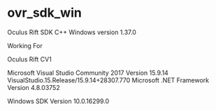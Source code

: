 # ovr_sdk_win
Oculus Rift SDK C++ Windows version 1.37.0

Working For

Oculus Rift CV1

Microsoft Visual Studio Community 2017 
Version 15.9.14
VisualStudio.15.Release/15.9.14+28307.770
Microsoft .NET Framework
Version 4.8.03752

Windows SDK Version
10.0.16299.0